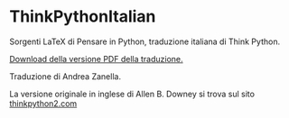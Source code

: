 # ThinkPythonItalian
Sorgenti LaTeX di Pensare in Python, traduzione italiana di Think Python.

[Download della versione PDF della traduzione.](https://github.com/AllenDowney/ThinkPythonItalian/blob/master/thinkpython_italian.pdf)

Traduzione di Andrea Zanella.

La versione originale in inglese di Allen B. Downey si trova sul sito [thinkpython2.com](http://thinkpython2.com)





